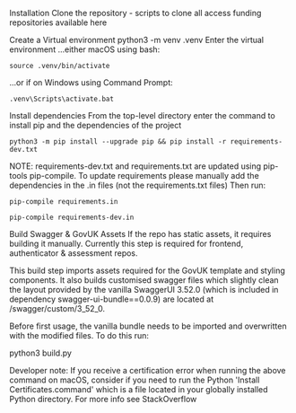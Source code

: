 Installation
Clone the repository - scripts to clone all access funding repositories available here

Create a Virtual environment
    python3 -m venv .venv
Enter the virtual environment
...either macOS using bash:

    source .venv/bin/activate

...or if on Windows using Command Prompt:

    .venv\Scripts\activate.bat

Install dependencies
From the top-level directory enter the command to install pip and the dependencies of the project

    python3 -m pip install --upgrade pip && pip install -r requirements-dev.txt

NOTE: requirements-dev.txt and requirements.txt are updated using pip-tools pip-compile. To update requirements please manually add the dependencies in the .in files (not the requirements.txt files) Then run:

    pip-compile requirements.in

    pip-compile requirements-dev.in

Build Swagger & GovUK Assets
If the repo has static assets, it requires building it manually. Currently this step is required for frontend, authenticator & assessment repos.

This build step imports assets required for the GovUK template and styling components. It also builds customised swagger files which slightly clean the layout provided by the vanilla SwaggerUI 3.52.0 (which is included in dependency swagger-ui-bundle==0.0.9) are located at /swagger/custom/3_52_0.

Before first usage, the vanilla bundle needs to be imported and overwritten with the modified files. To do this run:

python3 build.py

Developer note: If you receive a certification error when running the above command on macOS, consider if you need to run the Python 'Install Certificates.command' which is a file located in your globally installed Python directory. For more info see StackOverflow